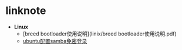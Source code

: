 # linknote

- **Linux**
  - [breed bootloader使用说明](linix/breed bootloader使用说明.pdf)
  - [ubuntu配置samba免密登录](linux/ubuntu配置samba免密登录.pdf)

